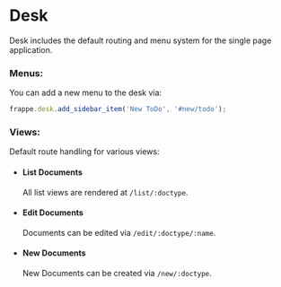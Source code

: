 # Desk

Desk includes the default routing and menu system for the single page application.

### Menus:

You can add a new menu to the desk via:

```js
frappe.desk.add_sidebar_item('New ToDo', '#new/todo');
```

### Views:

Default route handling for various views:

- <h4>List Documents</h4>

  All list views are rendered at `/list/:doctype`.

- <h4>Edit Documents</h4>

  Documents can be edited via `/edit/:doctype/:name`.

- <h4>New Documents</h4>

  New Documents can be created via `/new/:doctype`.

